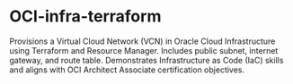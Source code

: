 # OCI-infra-terraform
Provisions a Virtual Cloud Network (VCN) in Oracle Cloud Infrastructure using Terraform and Resource Manager. Includes public subnet, internet gateway, and route table. Demonstrates Infrastructure as Code (IaC) skills and aligns with OCI Architect Associate certification objectives.
